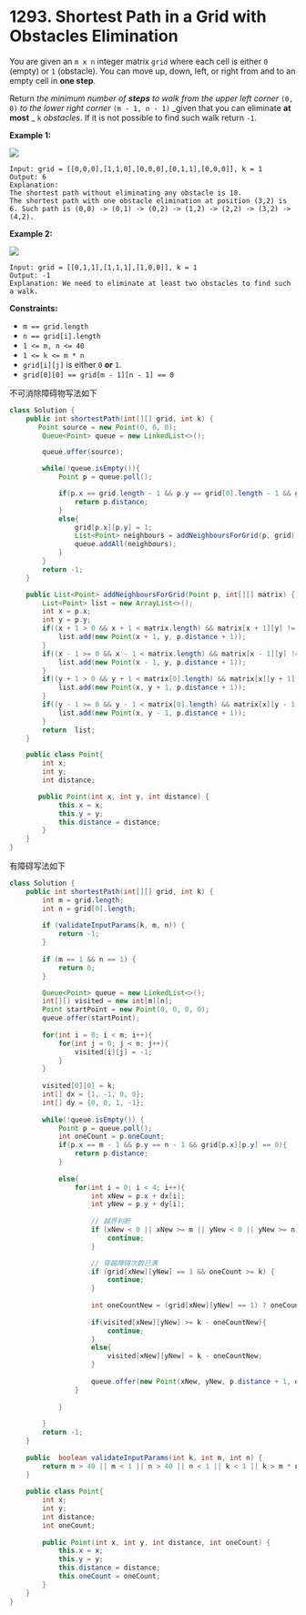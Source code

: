 # 1293. Shortest Path in a Grid with Obstacles Elimination



You are given an `m x n` integer matrix `grid` where each cell is either `0` (empty) or `1` (obstacle). You can move up, down, left, or right from and to an empty cell in **one step**.

Return _the minimum number of **steps** to walk from the upper left corner_ `(0, 0)` _to the lower right corner_ `(m - 1, n - 1)` _given that you can eliminate **at most** _ `k` _obstacles_. If it is not possible to find such walk return `-1`.

&#x20;

**Example 1:**

![](https://assets.leetcode.com/uploads/2021/09/30/short1-grid.jpg)

```
Input: grid = [[0,0,0],[1,1,0],[0,0,0],[0,1,1],[0,0,0]], k = 1
Output: 6
Explanation: 
The shortest path without eliminating any obstacle is 10.
The shortest path with one obstacle elimination at position (3,2) is 6. Such path is (0,0) -> (0,1) -> (0,2) -> (1,2) -> (2,2) -> (3,2) -> (4,2).
```

**Example 2:**

![](https://assets.leetcode.com/uploads/2021/09/30/short2-grid.jpg)

```
Input: grid = [[0,1,1],[1,1,1],[1,0,0]], k = 1
Output: -1
Explanation: We need to eliminate at least two obstacles to find such a walk.
```

&#x20;

**Constraints:**

* `m == grid.length`
* `n == grid[i].length`
* `1 <= m, n <= 40`
* `1 <= k <= m * n`
* `grid[i][j]` is either `0` **or** `1`.
* `grid[0][0] == grid[m - 1][n - 1] == 0`

不可消除障碍物写法如下

```java
class Solution {
    public int shortestPath(int[][] grid, int k) {
       Point source = new Point(0, 0, 0);
		Queue<Point> queue = new LinkedList<>();

		queue.offer(source);

		while(!queue.isEmpty()){
			Point p = queue.poll();

			if(p.x == grid.length - 1 && p.y == grid[0].length - 1 && grid[p.x][p.y] == 0){
				return p.distance;
			}
			else{
				grid[p.x][p.y] = 1;
				List<Point> neighbours = addNeighboursForGrid(p, grid);
				queue.addAll(neighbours);
			}
		}
		return -1;
    }

    public List<Point> addNeighboursForGrid(Point p, int[][] matrix) {
		List<Point> list = new ArrayList<>();
		int x = p.x;
		int y = p.y;
		if((x + 1 > 0 && x + 1 < matrix.length) && matrix[x + 1][y] != 1){
			list.add(new Point(x + 1, y, p.distance + 1));
		}
		if((x - 1 >= 0 && x - 1 < matrix.length) && matrix[x - 1][y] != 1){
			list.add(new Point(x - 1, y, p.distance + 1));
		}
		if((y + 1 > 0 && y + 1 < matrix[0].length) && matrix[x][y + 1] != 1){
			list.add(new Point(x, y + 1, p.distance + 1));
		}
		if((y - 1 >= 0 && y - 1 < matrix[0].length) && matrix[x][y - 1] != 1){
			list.add(new Point(x, y - 1, p.distance + 1));
		}
		return  list;
	}

    public class Point{
        int x;
        int y;
        int distance;

       public Point(int x, int y, int distance) {
			this.x = x;
			this.y = y;
			this.distance = distance;
		}
    }
}
```

有障碍写法如下

```java
class Solution {
    public int shortestPath(int[][] grid, int k) {
        int m = grid.length;
        int n = grid[0].length;
        
        if (validateInputParams(k, m, n)) {
			return -1;
		}
        
        if (m == 1 && n == 1) {
			return 0;
		}

        Queue<Point> queue = new LinkedList<>();
        int[][] visited = new int[m][n];
        Point startPoint = new Point(0, 0, 0, 0);
        queue.offer(startPoint);
        
        for(int i = 0; i < m; i++){
            for(int j = 0; j < n; j++){
                visited[i][j] = -1;
            }
        }
        
        visited[0][0] = k;
        int[] dx = {1, -1, 0, 0};
        int[] dy = {0, 0, 1, -1};
        
        while(!queue.isEmpty()) {
            Point p = queue.poll();
            int oneCount = p.oneCount;
            if(p.x == m - 1 && p.y == n - 1 && grid[p.x][p.y] == 0){
                return p.distance;
            }
            
            else{
                for(int i = 0; i < 4; i++){
                    int xNew = p.x + dx[i];
                    int yNew = p.y + dy[i];
                    
                    // 越界判断
					if (xNew < 0 || xNew >= m || yNew < 0 || yNew >= n) {
						continue;
					}

					// 穿越障碍次数已满
					if (grid[xNew][yNew] == 1 && oneCount >= k) {
						continue;
					}
                    
                    int oneCountNew = (grid[xNew][yNew] == 1) ? oneCount + 1 : oneCount;
                    
                    if(visited[xNew][yNew] >= k - oneCountNew){
                        continue;
                    }
                    else{
                        visited[xNew][yNew] = k - oneCountNew;
                    }
                    
                    queue.offer(new Point(xNew, yNew, p.distance + 1, oneCountNew));
                }
               
            }
            
        }
        return -1;
    }
    
    public  boolean validateInputParams(int k, int m, int n) {
		return m > 40 || m < 1 || n > 40 || n < 1 || k < 1 || k > m * n;
	}
    
    public class Point{
        int x;
        int y;
        int distance;
        int oneCount;
        
        public Point(int x, int y, int distance, int oneCount) {
			this.x = x;
			this.y = y;
			this.distance = distance;
			this.oneCount = oneCount;
		}
    }
}
```
